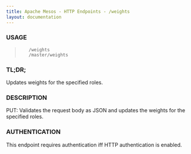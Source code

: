 ```yaml
---
title: Apache Mesos - HTTP Endpoints - /weights
layout: documentation
---
```

<!--- This is an automatically generated file. DO NOT EDIT! --->

### USAGE ###
>        /weights
>        /master/weights

### TL;DR; ###
Updates weights for the specified roles.

### DESCRIPTION ###
PUT: Validates the request body as JSON
and updates the weights for the specified roles.


### AUTHENTICATION ###
This endpoint requires authentication iff HTTP authentication is
enabled.